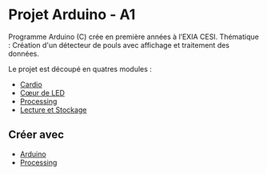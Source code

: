 # Projet Arduino - A1

Programme Arduino (C) crée en première années à l’EXIA CESI.
Thématique : Création d'un détecteur de pouls avec affichage et traitement des données.

Le projet est découpé en quatres modules :
* [Cardio](/M1/main)
* [Cœur de LED](/M2)
* [Processing](/M3)
* [Lecture et Stockage](/M4/AFFICHAGE)

## Créer avec

* [Arduino](https://www.arduino.cc/)
* [Processing](https://processing.org/)
